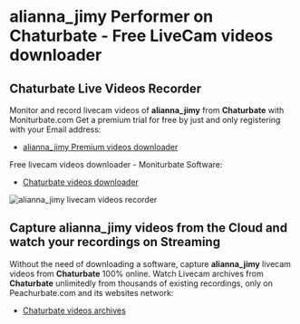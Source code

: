# alianna_jimy Performer on Chaturbate - Free LiveCam videos downloader

## Chaturbate Live Videos Recorder

Monitor and record livecam videos of **alianna_jimy** from **Chaturbate** with Moniturbate.com
Get a premium trial for free by just and only registering with your Email address:
* [alianna_jimy Premium videos downloader](https://moniturbate.com/request-demo-licence-key.html)

Free livecam videos downloader - Moniturbate Software:
* [Chaturbate videos downloader](https://moniturbate.com/moniturbate-download-software.html)

![alianna_jimy livecam videos recorder](https://peachurnet.com/templates/moniturbate-software.png)


## Capture alianna_jimy videos from the Cloud and watch your recordings on Streaming

Without the need of downloading a software, capture **alianna_jimy** livecam videos from **Chaturbate** 100% online.
Watch Livecam archives from **Chaturbate** unlimitedly from thousands of existing recordings, only on Peachurbate.com and its websites network:
* [Chaturbate videos archives](https://peachurnet.com/)